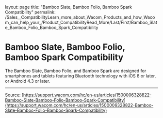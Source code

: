 layout: page
title: "Bamboo Slate, Bamboo Folio, Bamboo Spark Compatibility"
permalink: /Sales__CompatibilityLearn_more_about_Wacom_Products_and_how_Wacom_can_help_your_/Product_CompatibilityRead_More/Last/First/Bamboo_Slate_Bamboo_Folio_Bamboo_Spark_Compatibility

# Bamboo Slate, Bamboo Folio, Bamboo Spark Compatibility

The Bamboo Slate, Bamboo Folio, and Bamboo Spark are designed for smartphones and tablets featuring Bluetooth technology with iOS 8 or later, or Android 4.3 or later.

---
Source: [https://support.wacom.com/hc/en-us/articles/1500006328822-Bamboo-Slate-Bamboo-Folio-Bamboo-Spark-Compatibility](https://support.wacom.com/hc/en-us/articles/1500006328822-Bamboo-Slate-Bamboo-Folio-Bamboo-Spark-Compatibility)
